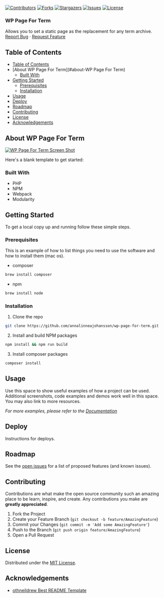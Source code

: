 <!-- SHIELDS -->
[![Contributors][contributors-shield]][contributors-url]
[![Forks][forks-shield]][forks-url]
[![Stargazers][stars-shield]][stars-url]
[![Issues][issues-shield]][issues-url]
[![License][license-shield]][license-url]

<h3>WP Page For Term</h3>
<p>
  Allows you to set a static page as the replacement for any term archive.
  <br />
  <a href="https://github.com/annalinneajohansson/wp-page-for-term/issues">Report Bug</a>
  ·
  <a href="https://github.com/annalinneajohansson/wp-page-for-term/issues">Request Feature</a>
</p>

## Table of Contents
- [Table of Contents](#table-of-contents)
- [About WP Page For Term](#about-WP Page For Term)
  - [Built With](#built-with)
- [Getting Started](#getting-started)
  - [Prerequisites](#prerequisites)
  - [Installation](#installation)
- [Usage](#usage)
- [Deploy](#deploy)
- [Roadmap](#roadmap)
- [Contributing](#contributing)
- [License](#license)
- [Acknowledgements](#acknowledgements)

## About WP Page For Term

[![WP Page For Term Screen Shot][product-screenshot]](https://example.com)

Here's a blank template to get started:

### Built With

* PHP
* NPM
* Webpack
* Modularity

## Getting Started

To get a local copy up and running follow these simple steps.

### Prerequisites

This is an example of how to list things you need to use the software and how to install them (mac os).
* composer
```sh
brew install composer
```
* npm
```sh
brew install node
```
### Installation

1. Clone the repo
```sh
git clone https://github.com/annalinneajohansson/wp-page-for-term.git
```
2. Install and build NPM packages
```sh
npm install && npm run build
```
3. Install composer packages
```sh
composer install
```

## Usage

Use this space to show useful examples of how a project can be used. Additional screenshots, code examples and demos work well in this space. You may also link to more resources.

_For more examples, please refer to the [Documentation](https://example.com)_

## Deploy

Instructions for deploys.

## Roadmap

See the [open issues][issues-url] for a list of proposed features (and known issues).

## Contributing

Contributions are what make the open source community such an amazing place to be learn, inspire, and create. Any contributions you make are **greatly appreciated**.

1. Fork the Project
2. Create your Feature Branch (`git checkout -b feature/AmazingFeature`)
3. Commit your Changes (`git commit -m 'Add some AmazingFeature'`)
4. Push to the Branch (`git push origin feature/AmazingFeature`)
5. Open a Pull Request

## License

Distributed under the [MIT License][license-url].

## Acknowledgements

- [othneildrew Best README Template](https://github.com/othneildrew/Best-README-Template)


<!-- MARKDOWN LINKS & IMAGES -->
<!-- https://www.markdownguide.org/basic-syntax/#reference-style-links -->
[contributors-shield]: https://img.shields.io/github/contributors/annalinneajohansson/wp-page-for-term.svg?style=flat-square
[contributors-url]: https://github.com/annalinneajohansson/wp-page-for-term/graphs/contributors
[forks-shield]: https://img.shields.io/github/forks/annalinneajohansson/wp-page-for-term.svg?style=flat-square
[forks-url]: https://github.com/annalinneajohansson/wp-page-for-term/network/members
[stars-shield]: https://img.shields.io/github/stars/annalinneajohansson/wp-page-for-term.svg?style=flat-square
[stars-url]: https://github.com/annalinneajohansson/wp-page-for-term/stargazers
[issues-shield]: https://img.shields.io/github/issues/annalinneajohansson/wp-page-for-term.svg?style=flat-square
[issues-url]: https://github.com/annalinneajohansson/wp-page-for-term/issues
[license-shield]: https://img.shields.io/github/license/annalinneajohansson/wp-page-for-term.svg?style=flat-square
[license-url]: https://raw.githubusercontent.com/annalinneajohansson/wp-page-for-term/master/LICENSE
[product-screenshot]: images/screenshot.png
